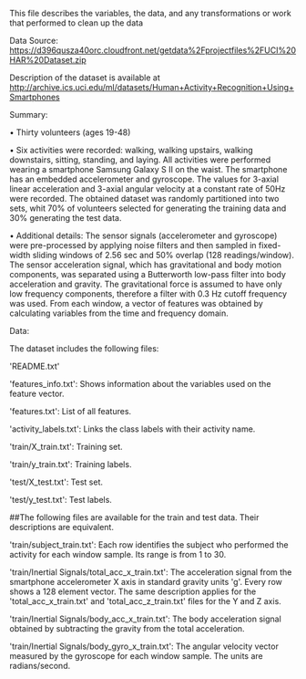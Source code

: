 This file describes the variables, the data, and any transformations or work that performed to clean up the data

Data Source: https://d396qusza40orc.cloudfront.net/getdata%2Fprojectfiles%2FUCI%20HAR%20Dataset.zip

Description of the dataset is available at http://archive.ics.uci.edu/ml/datasets/Human+Activity+Recognition+Using+Smartphones

Summary:

  •	Thirty volunteers (ages 19-48)
  
  •	Six activities were recorded: walking, walking upstairs, walking downstairs, sitting, standing, and laying. All activities were  performed wearing a smartphone Samsung Galaxy S II on the waist. The smartphone has an embedded accelerometer and gyroscope. The values for 3-axial linear acceleration and 3-axial angular velocity at a constant rate of 50Hz were recorded. The obtained dataset was randomly partitioned into two sets, whit 70% of volunteers selected for generating the training data and 30% generating the test data.
  
  •	Additional details: The sensor signals (accelerometer and gyroscope) were pre-processed by applying noise filters and then sampled in fixed-width sliding windows of 2.56 sec and 50% overlap (128 readings/window). The sensor acceleration signal, which has gravitational and body motion components, was separated using a Butterworth low-pass filter into body acceleration and gravity. The gravitational force is assumed to have only low frequency components, therefore a filter with 0.3 Hz cutoff frequency was used. From each window, a vector of features was obtained by calculating variables from the time and frequency domain.
  

Data: 

The dataset includes the following files:

'README.txt'

'features_info.txt': Shows information about the variables used on the feature vector.

'features.txt': List of all features.

'activity_labels.txt': Links the class labels with their activity name.

'train/X_train.txt': Training set.

'train/y_train.txt': Training labels.

'test/X_test.txt': Test set.

'test/y_test.txt': Test labels.

##The following files are available for the train and test data. Their descriptions are equivalent.

'train/subject_train.txt': Each row identifies the subject who performed the activity for each window sample. Its range is from 1 to 30.

'train/Inertial Signals/total_acc_x_train.txt': The acceleration signal from the smartphone accelerometer X axis in standard gravity units 'g'. Every row shows a 128 element vector. The same description applies for the 'total_acc_x_train.txt' and 'total_acc_z_train.txt' files for the Y and Z axis.

'train/Inertial Signals/body_acc_x_train.txt': The body acceleration signal obtained by subtracting the gravity from the total acceleration.

'train/Inertial Signals/body_gyro_x_train.txt': The angular velocity vector measured by the gyroscope for each window sample. The units are radians/second.
